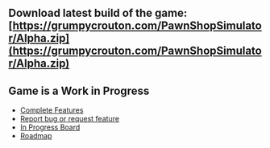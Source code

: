 ## Download latest build of the game: [https://grumpycrouton.com/PawnShopSimulator/Alpha.zip](https://grumpycrouton.com/PawnShopSimulator/Alpha.zip)

## Game is a Work in Progress
- [Complete Features](https://github.com/Sourdough-Games/Pawn-Shop-Simulator/issues?q=is%3Aissue+is%3Aclosed+label%3Afeature)
- [Report bug or request feature](https://github.com/Sourdough-Games/Pawn-Shop-Simulator/issues/new)
- [In Progress Board](https://github.com/orgs/Sourdough-Games/projects/1/views/2)
- [Roadmap](https://github.com/orgs/Sourdough-Games/projects/1/views/3)

